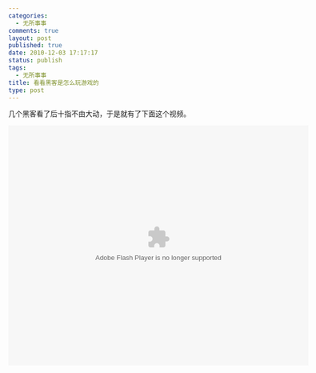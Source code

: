 ```yaml
--- 
categories: 
  - 无所事事
comments: true
layout: post
published: true
date: 2010-12-03 17:17:17
status: publish
tags: 
  - 无所事事
title: 看看黑客是怎么玩游戏的
type: post
---
```

几个黑客看了后十指不由大动，于是就有了下面这个视频。

<object style="width: 600px; height: 480px;" width="600" height="480" data="http://static.youku.com/v1.0.0133/v/swf/qplayer.swf?VideoIDS=XOTk0MjIxNTY=&embedid=-&showAd=0" type="application/x-shockwave-flash">
<param name="src" value="http://static.youku.com/v1.0.0133/v/swf/qplayer.swf?VideoIDS=XOTk0MjIxNTY=&embedid=-&showAd=0"></object>
